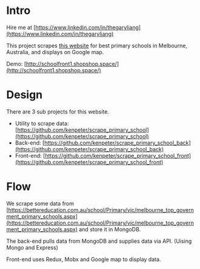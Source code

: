 # Intro

Hire me at [https://www.linkedin.com/in/thegaryliang](https://www.linkedin.com/in/thegaryliang)

This project scrapes [this website](https://bettereducation.com.au/school/Primary/vic/melbourne_top_government_primary_schools.aspx) for best primary schools in Melbourne, Australia, and displays
on Google map.

Demo: [http://schoolfront1.shopshop.space/](http://schoolfront1.shopshop.space/)

# Design
There are 3 sub projects for this website.
* Utility to scrape data: [https://github.com/kenpeter/scrape_primary_school](https://github.com/kenpeter/scrape_primary_school)
* Back-end: [https://github.com/kenpeter/scrape_primary_school_back](https://github.com/kenpeter/scrape_primary_school_back)
* Front-end: [https://github.com/kenpeter/scrape_primary_school_front](https://github.com/kenpeter/scrape_primary_school_front)

# Flow
We scrape some data from [https://bettereducation.com.au/school/Primary/vic/melbourne_top_government_primary_schools.aspx](https://bettereducation.com.au/school/Primary/vic/melbourne_top_government_primary_schools.aspx) and store it in MongoDB.

The back-end pulls data from MongoDB and supplies data via API. (Uising Mongo and Express)

Front-end uses Redux, Mobx and Google map to display data.
